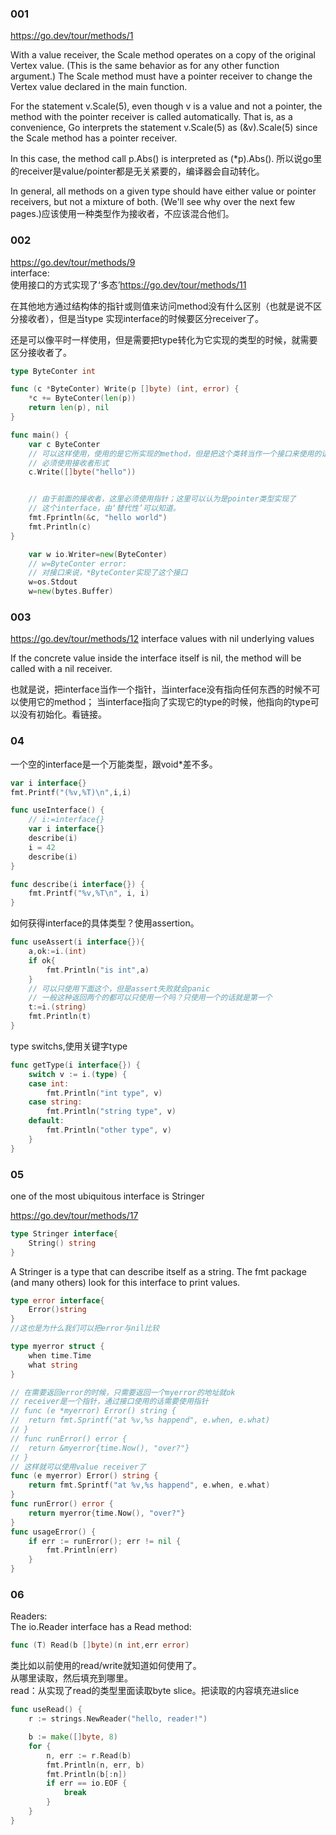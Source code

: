 ### 001
https://go.dev/tour/methods/1

With a value receiver, the Scale method operates on a copy of the original Vertex value. (This is the same behavior as for any other function argument.) The Scale method must have a pointer receiver to change the Vertex value declared in the main function.

For the statement v.Scale(5), even though v is a value and not a pointer, the method with the pointer receiver is called automatically. That is, as a convenience, Go interprets the statement v.Scale(5) as (&v).Scale(5) since the Scale method has a pointer receiver.

In this case, the method call p.Abs() is interpreted as (*p).Abs().
所以说go里的receiver是value/pointer都是无关紧要的，编译器会自动转化。

In general, all methods on a given type should have either value or pointer receivers, but not a mixture of both. (We'll see why over the next few pages.)应该使用一种类型作为接收者，不应该混合他们。
### 002

https://go.dev/tour/methods/9          
interface:      
使用接口的方式实现了‘多态’https://go.dev/tour/methods/11

在其他地方通过结构体的指针或则值来访问method没有什么区别（也就是说不区分接收者），但是当type
实现interface的时候要区分receiver了。

还是可以像平时一样使用，但是需要把type转化为它实现的类型的时候，就需要区分接收者了。
```go
type ByteConter int

func (c *ByteConter) Write(p []byte) (int, error) {
	*c += ByteConter(len(p))
	return len(p), nil
}

func main() {
	var c ByteConter
	// 可以这样使用，使用的是它所实现的method，但是把这个类转当作一个接口来使用的话
	// 必须使用接收者形式
	c.Write([]byte("hello"))


	// 由于前面的接收者，这里必须使用指针；这里可以认为是pointer类型实现了
	// 这个interface，由‘替代性’可以知道。
	fmt.Fprintln(&c, "hello world")
	fmt.Println(c)
}

	var w io.Writer=new(ByteConter)
	// w=ByteConter error:
	// 对接口来说，*ByteConter实现了这个接口
	w=os.Stdout
	w=new(bytes.Buffer)
```

### 003


https://go.dev/tour/methods/12  interface values with nil underlying values        

If the concrete value inside the interface itself is nil, the method will be called with a nil receiver.

也就是说，把interface当作一个指针，当interface没有指向任何东西的时候不可以使用它的method；
当interface指向了实现它的type的时候，他指向的type可以没有初始化。看链接。


### 04
一个空的interface是一个万能类型，跟void*差不多。
```go
var i interface{}
fmt.Printf("(%v,%T)\n",i,i)

func useInterface() {
	// i:=interface{}
	var i interface{}
	describe(i)
	i = 42
	describe(i)
}

func describe(i interface{}) {
	fmt.Printf("%v,%T\n", i, i)
}

```

如何获得interface的具体类型？使用assertion。
```go
func useAssert(i interface{}){
	a,ok:=i.(int)
	if ok{
		fmt.Println("is int",a)
    }
    // 可以只使用下面这个，但是assert失败就会panic
    // 一般这种返回两个的都可以只使用一个吗？只使用一个的话就是第一个
	t:=i.(string)
	fmt.Println(t)
}
```

type switchs,使用关键字type
```go
func getType(i interface{}) {
	switch v := i.(type) {
	case int:
		fmt.Println("int type", v)
	case string:
		fmt.Println("string type", v)
	default:
		fmt.Println("other type", v)
	}
}
```

### 05
one of the most ubiquitous interface is Stringer

https://go.dev/tour/methods/17
```go
type Stringer interface{
    String() string
}
```
A Stringer is a type that can describe itself as a string. The fmt package (and many others) look for this interface to print values.



```go
type error interface{
    Error()string
}
//这也是为什么我们可以把error与nil比较

type myerror struct {
	when time.Time
	what string
}

// 在需要返回error的时候，只需要返回一个myerror的地址就ok
// receiver是一个指针，通过接口使用的话需要使用指针
// func (e *myerror) Error() string {
// 	return fmt.Sprintf("at %v,%s happend", e.when, e.what)
// }
// func runError() error {
// 	return &myerror{time.Now(), "over?"}
// }
// 这样就可以使用value receiver了
func (e myerror) Error() string {
	return fmt.Sprintf("at %v,%s happend", e.when, e.what)
}
func runError() error {
	return myerror{time.Now(), "over?"}
}
func usageError() {
	if err := runError(); err != nil {
		fmt.Println(err)
	}
}
```




### 06
Readers:      
The io.Reader interface has a Read method:
```go
func (T) Read(b []byte)(n int,err error)
```
类比如以前使用的read/write就知道如何使用了。       
从哪里读取，然后填充到哪里。     
read：从实现了read的类型里面读取byte slice。把读取的内容填充进slice
```go
func useRead() {
	r := strings.NewReader("hello, reader!")

	b := make([]byte, 8)
	for {
		n, err := r.Read(b)
		fmt.Println(n, err, b)
		fmt.Println(b[:n])
		if err == io.EOF {
			break
		}
	}
}
```